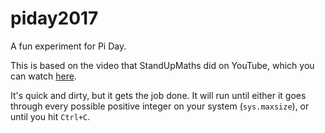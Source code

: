 # piday2017
A fun experiment for Pi Day.

This is based on the video that StandUpMaths did on YouTube, which you can watch [here](https://www.youtube.com/watch?v=RZBhSi_PwHU).

It's quick and dirty, but it gets the job done. It will run until either it goes through every possible positive integer on your system (`sys.maxsize`), or until you hit `Ctrl+C`.
